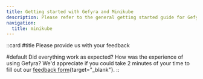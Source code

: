 ```yaml
---
title: Getting started with Gefyra and Minikube
description: Please refer to the general getting started guide for Gefyra as this is about Minikube, too.
navigation:
  title: minikube
---
```

::card
#title
  Please provide us with your feedback

#default
  Did everything work as expected? How was the experience of using Gefyra? We'd appreciate if you could take 2 minutes of your time to fill out our [feedback form](https://forms.gle/AWT9NparpTVk8E978){target="_blank"}.
::
